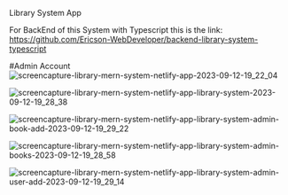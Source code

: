 Library System App

For BackEnd of this System with Typescript this is the link: https://github.com/Ericson-WebDeveloper/backend-library-system-typescript

#Admin Account
![screencapture-library-mern-system-netlify-app-2023-09-12-19_22_04](https://github.com/Ericson-WebDeveloper/Library-System/assets/60337201/564c8784-98de-465f-b487-f1f1330c8e34)

![screencapture-library-mern-system-netlify-app-library-system-2023-09-12-19_28_38](https://github.com/Ericson-WebDeveloper/Library-System/assets/60337201/31fa5950-c954-4301-a691-1c7e0136cda1)

![screencapture-library-mern-system-netlify-app-library-system-admin-book-add-2023-09-12-19_29_22](https://github.com/Ericson-WebDeveloper/Library-System/assets/60337201/fb414f5d-3c90-4645-9fbf-a12831528123)

![screencapture-library-mern-system-netlify-app-library-system-admin-books-2023-09-12-19_28_58](https://github.com/Ericson-WebDeveloper/Library-System/assets/60337201/07c34405-1cbf-47f8-97de-7cdaa3fc6031)

![screencapture-library-mern-system-netlify-app-library-system-admin-user-add-2023-09-12-19_29_14](https://github.com/Ericson-WebDeveloper/Library-System/assets/60337201/c6ef2d67-85e6-4d15-be0b-e25780ecba41)
